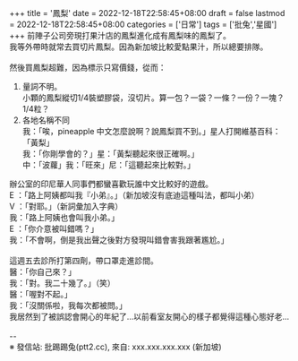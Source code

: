 +++
title = '鳳梨'
date = 2022-12-18T22:58:45+08:00
draft = false
lastmod = 2022-12-18T22:58:45+08:00
categories = ['日常']
tags = ['批兔','星國']
+++
前陣子公司旁現打果汁店的鳳梨進化成有鳳梨味的鳳梨了。<br>
我等外帶時就常去買切片鳳梨。因為新加坡比較愛點果汁，所以總要排隊。<br>
<br>
然後買鳳梨超難，因為標示只寫價錢，從而：<br>
1. 量詞不明。<br>
   小顆的鳳梨縱切1/4裝塑膠袋，沒切片。算一包？一袋？一條？一份？一塊？1/4粒？<br>
2. 各地名稱不同<br>
   我：「唉，pineapple 中文怎麼說啊？說鳳梨買不到。」星人打開維基百科：「黃梨」<br>
   我：「你剛學會的？」星：「黃梨聽起來很正確啊。」<br>
   中：「波蘿」我：「旺來」尼：「這聽起來比較對。」<br>

辦公室的印尼華人同事們都蠻喜歡玩誰中文比較好的遊戲。<br>
E ：「路上阿姨都叫我『小弟』。」（新加坡沒有底迪這種叫法，都叫小弟）<br>
V ：「對耶。」（新詞彙加入字典）<br>
我：「路上阿姨也會叫我小弟。」<br>
E ：「你介意被叫錯嗎？」<br>
我：「不會啊，倒是我出聲之後對方發現叫錯會害我跟著尷尬。」<br>
<br>
這週五去診所打第四劑，帶口罩走進診間。<br>
醫：「你自己來？」<br>
我：「對。我二十幾了。」（笑）<br>
醫：「喔對不起。」<br>
我：「沒關係啦，我每次都被問。」<br>
我居然到了被誤認會開心的年紀了…以前看室友開心的樣子都覺得這種心態好老…<br>
<br>
--<br>
※ 發信站: 批踢踢兔(ptt2.cc), 來自: xxx.xxx.xxx.xxx (新加坡)<br>
